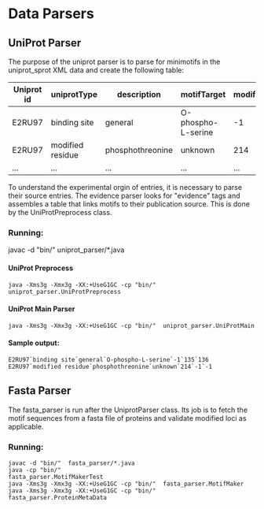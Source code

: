 # Data Parsers

## UniProt Parser
The purpose of the uniprot parser is to parse for minimotifs in the 
uniprot_sprot XML data and create the following table:


| Uniprot id  | uniprotType          | description      | motifTarget        | modifiedPosition   | startPosition | endPosition | 
| ----------- | -------------------- | ---------------- | -----------------  | ------------------ | ------------- | ----------- |
| E2RU97      | binding site         | general          | O-phospho-L-serine | -1                 | 135           | 136         |
| E2RU97      | modified residue     | phosphothreonine | unknown            | 214                | -1            | -1          |
| ...         | ...                  | ...              | ...                | ...                | ...           | ...         |


To understand the experimental orgin of entries, it is necessary to parse
their source entries. The evidence parser looks for "evidence" tags and
assembles a table that links motifs to their publication source. This is 
done by the UniProtPreprocess class.

### Running:
javac -d "bin/"  uniprot_parser/*.java

#### UniProt Preprocess
`java -Xms3g -Xmx3g -XX:+UseG1GC -cp "bin/"  uniprot_parser.UniProtPreprocess`

#### UniProt Main Parser
`java -Xms3g -Xmx3g -XX:+UseG1GC -cp "bin/"  uniprot_parser.UniProtMain`


#### Sample output:
```
E2RU97`binding site`general`O-phospho-L-serine`-1`135`136
E2RU97`modified residue`phosphothreonine`unknown`214`-1`-1
```

## Fasta Parser
The fasta_parser is run after the UniprotParser class. Its job is to fetch 
the motif sequences from a fasta file of proteins and validate modified
loci as applicable.

### Running:
```
javac -d "bin/"  fasta_parser/*.java
java -cp "bin/"                             fasta_parser.MotifMakerTest
java -Xms3g -Xmx3g -XX:+UseG1GC -cp "bin/"  fasta_parser.MotifMaker
java -Xms3g -Xmx3g -XX:+UseG1GC -cp "bin/"  fasta_parser.ProteinMetaData
```
